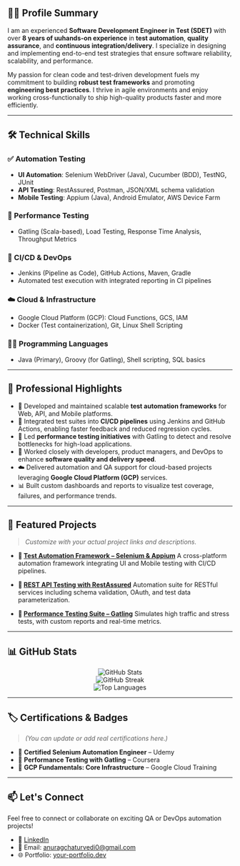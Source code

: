 ## 👨‍💻 Profile Summary

I am an experienced **Software Development Engineer in Test (SDET)** with over **8 years of uuhands-on experience** in **test automation**, **quality assurance**, and **continuous integration/delivery**. I specialize in designing and implementing end-to-end test strategies that ensure software reliability, scalability, and performance.

My passion for clean code and test-driven development fuels my commitment to building **robust test frameworks** and promoting **engineering best practices**. I thrive in agile environments and enjoy working cross-functionally to ship high-quality products faster and more efficiently.

---

## 🛠️ Technical Skills

### ✅ Automation Testing

* **UI Automation**: Selenium WebDriver (Java), Cucumber (BDD), TestNG, JUnit
* **API Testing**: RestAssured, Postman, JSON/XML schema validation
* **Mobile Testing**: Appium (Java), Android Emulator, AWS Device Farm

### 🧪 Performance Testing

* Gatling (Scala-based), Load Testing, Response Time Analysis, Throughput Metrics

### 🔁 CI/CD & DevOps

* Jenkins (Pipeline as Code), GitHub Actions, Maven, Gradle
* Automated test execution with integrated reporting in CI pipelines

### ☁️ Cloud & Infrastructure

* Google Cloud Platform (GCP): Cloud Functions, GCS, IAM
* Docker (Test containerization), Git, Linux Shell Scripting

### 👨‍💻 Programming Languages

* Java (Primary), Groovy (for Gatling), Shell scripting, SQL basics

---

## 📌 Professional Highlights

* 🔧 Developed and maintained scalable **test automation frameworks** for Web, API, and Mobile platforms.
* 🔄 Integrated test suites into **CI/CD pipelines** using Jenkins and GitHub Actions, enabling faster feedback and reduced regression cycles.
* 🚀 Led **performance testing initiatives** with Gatling to detect and resolve bottlenecks for high-load applications.
* 🤝 Worked closely with developers, product managers, and DevOps to enhance **software quality and delivery speed**.
* ☁️ Delivered automation and QA support for cloud-based projects leveraging **Google Cloud Platform (GCP)** services.
* 📊 Built custom dashboards and reports to visualize test coverage, failures, and performance trends.

---

## 📂 Featured Projects

> *Customize with your actual project links and descriptions.*

* **🔗 [Test Automation Framework – Selenium & Appium](https://github.com/anurag3263/selenium-appium-framework)**
  A cross-platform automation framework integrating UI and Mobile testing with CI/CD pipelines.

* **🔗 [REST API Testing with RestAssured](https://github.com/anurag3263/restassured-api-tests)**
  Automation suite for RESTful services including schema validation, OAuth, and test data parameterization.

* **🔗 [Performance Testing Suite – Gatling](https://github.com/anurag3263/gatling-performance-tests)**
  Simulates high traffic and stress tests, with custom reports and real-time metrics.

---

## 📊 GitHub Stats

<p align="center">
  <img src="https://github-readme-stats.vercel.app/api?username=anurag3263&show_icons=true&theme=tokyonight" alt="GitHub Stats" />
  <br/>
  <img src="https://github-readme-streak-stats.herokuapp.com/?user=anurag3263&theme=tokyonight" alt="GitHub Streak" />
  <br/>
  <img src="https://github-readme-stats.vercel.app/api/top-langs/?username=anurag3263&layout=compact&theme=tokyonight" alt="Top Languages" />
</p>

---

## 🏷️ Certifications & Badges

> *(You can update or add real certifications here.)*

* 🏅 **Certified Selenium Automation Engineer** – Udemy
* 🏅 **Performance Testing with Gatling** – Coursera
* 🏅 **GCP Fundamentals: Core Infrastructure** – Google Cloud Training

---

## 📫 Let's Connect

Feel free to connect or collaborate on exciting QA or DevOps automation projects!

* 🔗 [LinkedIn](https://www.linkedin.com/in/anurag3263)
* 📧 Email: [anuragchaturvedi0@gmail.com](mailto:anuragchaturvedi0@gmail.com)
* 🌐 Portfolio: [your-portfolio.dev](https://your-portfolio.dev)
